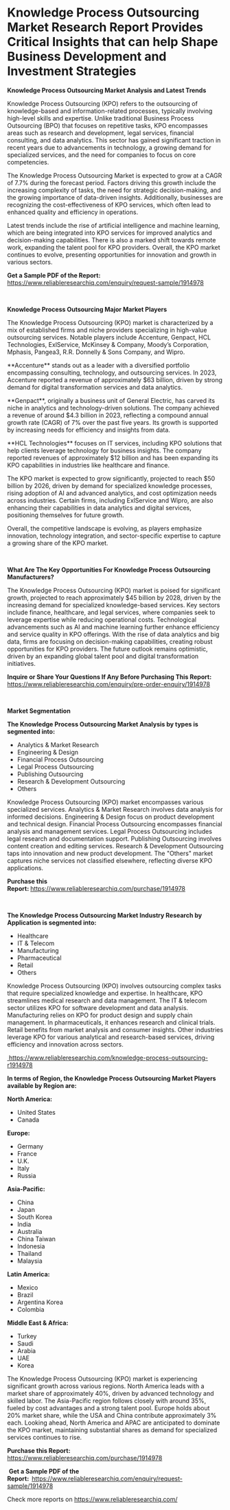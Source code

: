 <p><h1>Knowledge Process Outsourcing Market Research Report Provides Critical Insights that can help Shape Business Development and Investment Strategies</h1></p><p><strong>Knowledge Process Outsourcing Market Analysis and Latest Trends</strong></p>
<p><p>Knowledge Process Outsourcing (KPO) refers to the outsourcing of knowledge-based and information-related processes, typically involving high-level skills and expertise. Unlike traditional Business Process Outsourcing (BPO) that focuses on repetitive tasks, KPO encompasses areas such as research and development, legal services, financial consulting, and data analytics. This sector has gained significant traction in recent years due to advancements in technology, a growing demand for specialized services, and the need for companies to focus on core competencies.</p><p>The Knowledge Process Outsourcing Market is expected to grow at a CAGR of 7.7% during the forecast period. Factors driving this growth include the increasing complexity of tasks, the need for strategic decision-making, and the growing importance of data-driven insights. Additionally, businesses are recognizing the cost-effectiveness of KPO services, which often lead to enhanced quality and efficiency in operations. </p><p>Latest trends include the rise of artificial intelligence and machine learning, which are being integrated into KPO services for improved analytics and decision-making capabilities. There is also a marked shift towards remote work, expanding the talent pool for KPO providers. Overall, the KPO market continues to evolve, presenting opportunities for innovation and growth in various sectors.</p></p>
<p><strong>Get a Sample PDF of the Report:&nbsp;</strong> <a href="https://www.reliableresearchiq.com/enquiry/request-sample/1914978?utm_campaign=3085&utm_medium=2&utm_source=Github&utm_content=ia&utm_term=10032025&utm_id=knowledge-process-outsourcing">https://www.reliableresearchiq.com/enquiry/request-sample/1914978</a></p>
<p>&nbsp;</p>
<p><strong>Knowledge Process Outsourcing Major Market Players</strong></p>
<p><p>The Knowledge Process Outsourcing (KPO) market is characterized by a mix of established firms and niche providers specializing in high-value outsourcing services. Notable players include Accenture, Genpact, HCL Technologies, ExlService, McKinsey & Company, Moody’s Corporation, Mphasis, Pangea3, R.R. Donnelly & Sons Company, and Wipro.</p><p>**Accenture** stands out as a leader with a diversified portfolio encompassing consulting, technology, and outsourcing services. In 2023, Accenture reported a revenue of approximately $63 billion, driven by strong demand for digital transformation services and data analytics.</p><p>**Genpact**, originally a business unit of General Electric, has carved its niche in analytics and technology-driven solutions. The company achieved a revenue of around $4.3 billion in 2023, reflecting a compound annual growth rate (CAGR) of 7% over the past five years. Its growth is supported by increasing needs for efficiency and insights from data.</p><p>**HCL Technologies** focuses on IT services, including KPO solutions that help clients leverage technology for business insights. The company reported revenues of approximately $12 billion and has been expanding its KPO capabilities in industries like healthcare and finance.</p><p>The KPO market is expected to grow significantly, projected to reach $50 billion by 2026, driven by demand for specialized knowledge processes, rising adoption of AI and advanced analytics, and cost optimization needs across industries. Certain firms, including ExlService and Wipro, are also enhancing their capabilities in data analytics and digital services, positioning themselves for future growth.</p><p>Overall, the competitive landscape is evolving, as players emphasize innovation, technology integration, and sector-specific expertise to capture a growing share of the KPO market.</p></p>
<p>&nbsp;</p>
<p><strong>What Are The Key Opportunities For Knowledge Process Outsourcing Manufacturers?</strong></p>
<p><p>The Knowledge Process Outsourcing (KPO) market is poised for significant growth, projected to reach approximately $45 billion by 2028, driven by the increasing demand for specialized knowledge-based services. Key sectors include finance, healthcare, and legal services, where companies seek to leverage expertise while reducing operational costs. Technological advancements such as AI and machine learning further enhance efficiency and service quality in KPO offerings. With the rise of data analytics and big data, firms are focusing on decision-making capabilities, creating robust opportunities for KPO providers. The future outlook remains optimistic, driven by an expanding global talent pool and digital transformation initiatives.</p></p>
<p><strong>Inquire or Share Your Questions If Any Before Purchasing This Report:</strong> <a href="https://www.reliableresearchiq.com/enquiry/pre-order-enquiry/1914978?utm_campaign=3085&utm_medium=2&utm_source=Github&utm_content=ia&utm_term=10032025&utm_id=knowledge-process-outsourcing">https://www.reliableresearchiq.com/enquiry/pre-order-enquiry/1914978</a></p>
<p>&nbsp;</p>
<p><strong>Market Segmentation</strong></p>
<p><strong>The Knowledge Process Outsourcing Market Analysis by types is segmented into:</strong></p>
<p><ul><li>Analytics & Market Research</li><li>Engineering & Design</li><li>Financial Process Outsourcing</li><li>Legal Process Outsourcing</li><li>Publishing Outsourcing</li><li>Research & Development Outsourcing</li><li>Others</li></ul></p>
<p><p>Knowledge Process Outsourcing (KPO) market encompasses various specialized services. Analytics & Market Research involves data analysis for informed decisions. Engineering & Design focus on product development and technical design. Financial Process Outsourcing encompasses financial analysis and management services. Legal Process Outsourcing includes legal research and documentation support. Publishing Outsourcing involves content creation and editing services. Research & Development Outsourcing taps into innovation and new product development. The "Others" market captures niche services not classified elsewhere, reflecting diverse KPO applications.</p></p>
<p><strong>Purchase this Report:&nbsp;</strong><a href="https://www.reliableresearchiq.com/purchase/1914978?utm_campaign=3085&utm_medium=2&utm_source=Github&utm_content=ia&utm_term=10032025&utm_id=knowledge-process-outsourcing">https://www.reliableresearchiq.com/purchase/1914978</a></p>
<p>&nbsp;</p>
<p><strong>The Knowledge Process Outsourcing Market Industry Research by Application is segmented into:</strong></p>
<p><ul><li>Healthcare</li><li>IT & Telecom</li><li>Manufacturing</li><li>Pharmaceutical</li><li>Retail</li><li>Others</li></ul></p>
<p><p>Knowledge Process Outsourcing (KPO) involves outsourcing complex tasks that require specialized knowledge and expertise. In healthcare, KPO streamlines medical research and data management. The IT & telecom sector utilizes KPO for software development and data analysis. Manufacturing relies on KPO for product design and supply chain management. In pharmaceuticals, it enhances research and clinical trials. Retail benefits from market analysis and consumer insights. Other industries leverage KPO for various analytical and research-based services, driving efficiency and innovation across sectors.</p></p>
<p><a href="https://www.reliableresearchiq.com/knowledge-process-outsourcing-r1914978?utm_campaign=3085&utm_medium=2&utm_source=Github&utm_content=ia&utm_term=10032025&utm_id=knowledge-process-outsourcing">&nbsp;https://www.reliableresearchiq.com/knowledge-process-outsourcing-r1914978</a></p>
<p><strong>In terms of Region, the Knowledge Process Outsourcing Market Players available by Region are:</strong></p>
<p>
    <p> <strong> North America: </strong>
        <ul>
            <li>United States</li>
            <li>Canada</li>
        </ul>
        </p> 
    <p> <strong> Europe: </strong>
        <ul>
            <li>Germany</li>
            <li>France</li>
            <li>U.K.</li>
            <li>Italy</li>
            <li>Russia</li>
        </ul>
        </p> 
    <p> <strong> Asia-Pacific: </strong>
        <ul>
            <li>China</li>
            <li>Japan</li>
            <li>South Korea</li>
            <li>India</li>
            <li>Australia</li>
            <li>China Taiwan</li>
            <li>Indonesia</li>
            <li>Thailand</li>
            <li>Malaysia</li>
        </ul>
        </p> 
    <p> <strong> Latin America: </strong>
        <ul>
            <li>Mexico</li>
            <li>Brazil</li>
            <li>Argentina Korea</li>
            <li>Colombia</li>
        </ul>
        </p> 
    <p> <strong> Middle East & Africa: </strong>
        <ul>
            <li>Turkey</li>
            <li>Saudi</li>
            <li>Arabia</li>
            <li>UAE</li>
            <li>Korea</li>
        </ul>
    </p>
    </p>
<p><p>The Knowledge Process Outsourcing (KPO) market is experiencing significant growth across various regions. North America leads with a market share of approximately 40%, driven by advanced technology and skilled labor. The Asia-Pacific region follows closely with around 35%, fueled by cost advantages and a strong talent pool. Europe holds about 20% market share, while the USA and China contribute approximately 3% each. Looking ahead, North America and APAC are anticipated to dominate the KPO market, maintaining substantial shares as demand for specialized services continues to rise.</p></p>
<p><strong>Purchase this Report: </strong><a href="https://www.reliableresearchiq.com/purchase/1914978?utm_campaign=3085&utm_medium=2&utm_source=Github&utm_content=ia&utm_term=10032025&utm_id=knowledge-process-outsourcing">https://www.reliableresearchiq.com/purchase/1914978</a></p>
<p>&nbsp;<strong>Get a Sample PDF of the Report:&nbsp;&nbsp;</strong><a href="https://www.reliableresearchiq.com/enquiry/request-sample/1914978?utm_campaign=3085&utm_medium=2&utm_source=Github&utm_content=ia&utm_term=10032025&utm_id=knowledge-process-outsourcing">https://www.reliableresearchiq.com/enquiry/request-sample/1914978</a></p>
<p><strong></strong></p>
<p>Check more reports on <a href="https://www.reliableresearchiq.com/?utm_campaign=3085&utm_medium=2&utm_source=Github&utm_content=ia&utm_term=10032025&utm_id=knowledge-process-outsourcing">https://www.reliableresearchiq.com/</a></p>